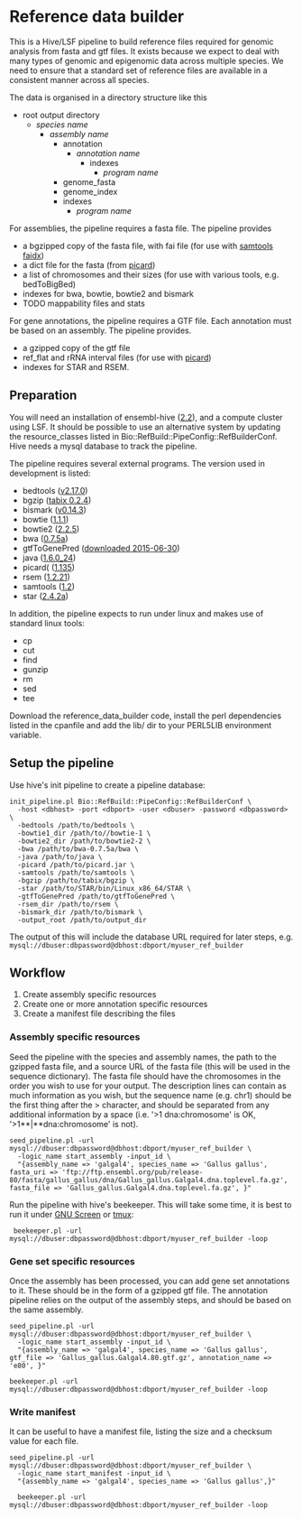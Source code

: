# Reference data builder

This is a Hive/LSF pipeline to build reference files required for genomic analysis from fasta and gtf files. It exists because we expect to deal with many types of genomic and epigenomic data across multiple species. We need to ensure that a standard set of reference files are available in a consistent manner across all species.

The data is organised in a directory structure like this

* root output directory
    * _species name_
      * _assembly name_
        * annotation
          * _annotation name_
            * indexes
              * _program name_
        * genome_fasta
        * genome_index
        * indexes
          * _program name_

For assemblies, the pipeline requires a fasta file. The pipeline provides
 * a bgzipped copy of the fasta file, with fai file (for use with [samtools faidx](http://www.htslib.org/doc/samtools.html))
 * a dict file for the fasta (from [picard](http://broadinstitute.github.io/picard/command-line-overview.html#CreateSequenceDictionary))
 * a list of chromosomes and their sizes (for use with various tools, e.g. bedToBigBed)
 * indexes for bwa, bowtie, bowtie2 and bismark
 * TODO mappability files and stats
 
For gene annotations, the pipeline requires a GTF file. Each annotation must be based on an assembly. The pipeline provides.
 * a gzipped copy of the gtf file
 * ref_flat and rRNA interval files (for use with [picard](http://broadinstitute.github.io/picard/command-line-overview.html#CollectRnaSeqMetrics))
 * indexes for STAR and RSEM.
 

## Preparation

You will need an installation of  ensembl-hive ([2.2](https://github.com/Ensembl/ensembl-hive)), and a compute cluster using LSF. It should be possible to use an alternative system by updating the resource_classes listed in Bio::RefBuild::PipeConfig::RefBuilderConf. Hive needs a mysql database to track the pipeline.

The pipeline requires several external programs. The version used in development is listed:

 * bedtools ([v2.17.0](https://github.com/arq5x/bedtools2/releases))
 * bgzip ([tabix 0.2.4](http://www.htslib.org/download/))
 * bismark ([v0.14.3](http://www.bioinformatics.babraham.ac.uk/projects/bismark/))
 * bowtie ([1.1.1](http://bowtie-bio.sourceforge.net/index.shtml))
 * bowtie2 ([2.2.5](http://bowtie-bio.sourceforge.net/bowtie2/index.shtml))
 * bwa ([0.7.5a](https://sourceforge.net/projects/bio-bwa/files/))
 * gtfToGenePred ([downloaded 2015-06-30](http://hgdownload.cse.ucsc.edu/admin/exe/linux.x86_64/))
 * java ([1.6.0_24](https://java.com/en/download/))
 * picard( ([1.135](http://broadinstitute.github.io/picard/))
 * rsem ([1.2.21](http://deweylab.biostat.wisc.edu/rsem/))
 * samtools ([1.2](http://www.htslib.org/download/))
 * star ([2.4.2a](https://github.com/alexdobin/STAR/releases/tag/STAR_2.4.2a))

In addition, the pipeline expects to run under linux and makes use of standard linux tools:

 * cp
 * cut
 * find
 * gunzip
 * rm
 * sed
 * tee

Download the reference\_data\_builder code, install the perl dependencies listed in the cpanfile and add the lib/ dir to your PERL5LIB environment variable.


## Setup the pipeline 

Use hive's init pipeline to create a pipeline database:

    init_pipeline.pl Bio::RefBuild::PipeConfig::RefBuilderConf \
      -host <dbhost> -port <dbport> -user <dbuser> -password <dbpassword> \
      -bedtools /path/to/bedtools \
      -bowtie1_dir /path/to//bowtie-1 \
      -bowtie2_dir /path/to/bowtie2-2 \
      -bwa /path/to/bwa-0.7.5a/bwa \
      -java /path/to/java \
      -picard /path/to/picard.jar \
      -samtools /path/to/samtools \
      -bgzip /path/to/tabix/bgzip \
      -star /path/to/STAR/bin/Linux_x86_64/STAR \
      -gtfToGenePred /path/to/gtfToGenePred \
      -rsem_dir /path/to/rsem \
      -bismark_dir /path/to/bismark \
      -output_root /path/to/output_dir

The output of this will include the database URL required for later steps, e.g. `mysql://dbuser:dbpassword@dbhost:dbport/myuser_ref_builder`

## Workflow

1. Create assembly specific resources
2. Create one or more annotation specific resources
3. Create a manifest file describing the files

### Assembly specific resources

Seed the pipeline with the species and assembly names, the path to the gzipped fasta file, and a source URL of the fasta file (this will be used in the sequence dictionary). The fasta file should have the chromosomes in the order you wish to use for your output. The description lines can contain as much information as you wish, but the sequence name (e.g. chr1) should be the first thing after the > character, and should be separated from any additional information by a space (i.e. '>1 dna:chromosome' is OK, '>1**|**dna:chromosome' is not). 

    seed_pipeline.pl -url mysql://dbuser:dbpassword@dbhost:dbport/myuser_ref_builder \
      -logic_name start_assembly -input_id \
      "{assembly_name => 'galgal4', species_name => 'Gallus gallus', fasta_uri => 'ftp://ftp.ensembl.org/pub/release-80/fasta/gallus_gallus/dna/Gallus_gallus.Galgal4.dna.toplevel.fa.gz', fasta_file => 'Gallus_gallus.Galgal4.dna.toplevel.fa.gz', }"
 
 Run the pipeline with hive's beekeeper. This will take some time, it is best to run it under [GNU Screen](http://www.gnu.org/software/screen/) or [tmux](https://tmux.github.io/):
 
     beekeeper.pl -url mysql://dbuser:dbpassword@dbhost:dbport/myuser_ref_builder -loop

### Gene set specific resources

Once the assembly has been processed, you can add gene set annotations to it. These should be in the form of a gzipped gtf file. The annotation pipeline relies on the output of the assembly steps, and should be based on the same assembly.  

    seed_pipeline.pl -url mysql://dbuser:dbpassword@dbhost:dbport/myuser_ref_builder \
      -logic_name start_assembly -input_id \
      "{assembly_name => 'galgal4', species_name => 'Gallus gallus', gtf_file => 'Gallus_gallus.Galgal4.80.gtf.gz', annotation_name => 'e80', }"
    
    beekeeper.pl -url mysql://dbuser:dbpassword@dbhost:dbport/myuser_ref_builder -loop
    
### Write manifest

It can be useful to have a manifest file, listing the size and a checksum value for each file. 

    seed_pipeline.pl -url mysql://dbuser:dbpassword@dbhost:dbport/myuser_ref_builder \
      -logic_name start_manifest -input_id \
      "{assembly_name => 'galgal4', species_name => 'Gallus gallus',}"
    
      beekeeper.pl -url mysql://dbuser:dbpassword@dbhost:dbport/myuser_ref_builder -loop
  
